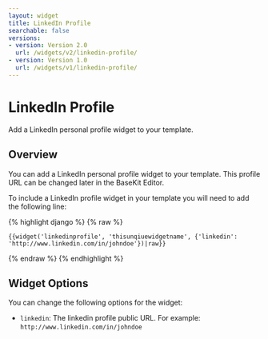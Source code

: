 ```yaml
---
layout: widget
title: LinkedIn Profile
searchable: false
versions:
- version: Version 2.0
  url: /widgets/v2/linkedin-profile/
- version: Version 1.0
  url: /widgets/v1/linkedin-profile/
---
```


# LinkedIn Profile

Add a LinkedIn personal profile widget to your template.

## Overview

You can add a LinkedIn personal profile widget to your template. This profile URL can be changed later in the BaseKit Editor.

To include a LinkedIn profile widget in your template you will need to add the following line:

{% highlight django %}
{% raw %}

	{{widget('linkedinprofile', 'thisunqiuewidgetname', {'linkedin': 'http://www.linkedin.com/in/johndoe'})|raw}}

{% endraw %}
{% endhighlight %}

## Widget Options

You can change the following options for the widget:

* ```linkedin```: The linkedin profile public URL. For example: ```http://www.linkedin.com/in/johndoe```

